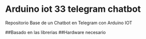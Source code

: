 # Arduino iot 33 telegram chatbot
Repositorio Base de un Chatbot en Telegram con Arduino IOT

##Basado en las librerias 
##Hardware necesario
